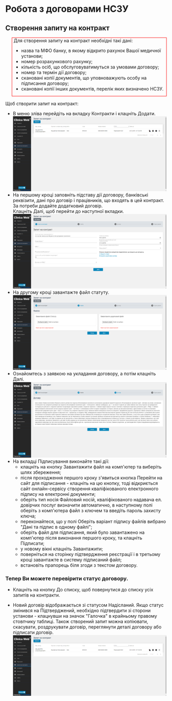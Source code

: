 # Робота з договорами НСЗУ

## Створення запиту на контракт    

<div style="border: 1px solid red; margin-left: 20px; padding-left: 5px">Для створення запиту на контракт необхідні такі дані:
<ul>
<li>назва та МФО банку, в якому відкрито рахунок Вашої медичної установи;</li>
<li>номер розрахункового рахунку;</li>
<li>кількість осіб, що обслуговуватимуться за умовами договору;</li>
<li>номер та термін дії договору;</li>
<li>скановані копії документів, що уповноважують особу на підписання договору;</li>
<li>скановані копії інших документів, перелік яких визначено НСЗУ.</li></ul>
</div>

Щоб створити запит на контракт:

- В меню зліва перейдіть на вкладку Контракти і клацніть Додати.
![](./images/nszu/nszu1.png)
- На першому кроці заповніть підставу дії договору, банківські реквізити, дані про договір і працівників, що входять в цей контракт. За потреби додайте додатковий договір.    
Клацніть Далі, щоб перейти до наступної вкладки.
![](./images/nszu/nszu2.png)
- На другому кроці завантажте файл статуту.
![](./images/nszu/nszu3.png)
- Ознайомтесь з заявкою на укладання договору, а потім клацніть Далі.
![](./images/nszu/nszu4.png)
- На вкладці Підписування виконайте такі дії:   
    - клацніть на кнопку Завантажити файл на комп'ютер та виберіть шлях збереження;
    - після проходження першого кроку з'явиться кнопка Перейти на сайт для підписання - клацніть на цю кнопку, тоді відкриється сайт онлайн-сервісу створення кваліфікованого електронного підпису на електронні документи;
    - оберіть тип носія Файловий носій, кваліфікованого надавача ел. довірчих послуг визначити автоматично, в наступному полі оберіть з комп'ютера файл з ключем та введіть пароль захисту ключа;
    - переконайтеся, що у полі Оберіть варіант підпису файлів вибрано "Дані та підпис в одному файлі";
    - оберіть файл для підписання, який було завантажено на комп'ютер після виконання першого кроку, та клацніть Підписати;
    - у новому вікні клацніть Завантажити;
    - поверніться на сторінку підтвердження реєстрації і в третьому кроці завантажте в систему підписаний файл;
    - встановіть прапорець біля згоди з текстом договору. 

### Тепер Ви можете перевірити статус договору.      

- Клацніть на кнопку До списку, щоб повернутися до списку усіх запитів на контракти.

- Новий договір відображається зі статусом Надісланий. Якщо статус змінився на Підтверджений, необхідно підтвердити зі сторони установи - клацнувши на значок "Галочка" в крайньому правому стовпчику таблиці. Також створений запит можна копіювати, скасувати, роздрукувати договір, переглянути деталі договору або підписати договір.
![](./images/nszu/nszu5.png)